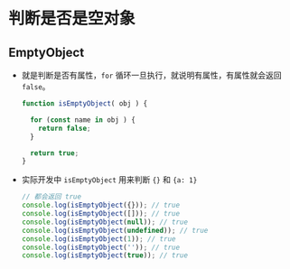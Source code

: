 # 判断是否是空对象

## EmptyObject

*   就是判断是否有属性，`for` 循环一旦执行，就说明有属性，有属性就会返回 `false`。

    ```javascript
    function isEmptyObject( obj ) {

      for (const name in obj ) {
        return false;
      }

      return true;
    }
    ```

*   实际开发中 `isEmptyObject` 用来判断 `{}` 和 `{a: 1}`

    ```javascript
    // 都会返回 true
    console.log(isEmptyObject({})); // true
    console.log(isEmptyObject([])); // true
    console.log(isEmptyObject(null)); // true
    console.log(isEmptyObject(undefined)); // true
    console.log(isEmptyObject(1)); // true
    console.log(isEmptyObject('')); // true
    console.log(isEmptyObject(true)); // true
    ```
